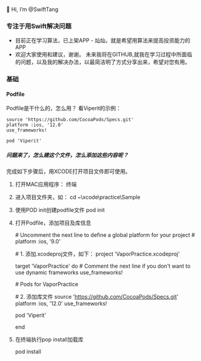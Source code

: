 👋 Hi, I’m @SwiftTang
### 专注于用Swift解决问题
- 目前正在学习算法，已上架APP - 灿灿，就是希望用算法来提高投资能力的APP
- 欢迎大家使用和建议，谢谢。
未来我将在GITHUB,就我在学习过程中所面临的问题，以及我的解决办法，以最简洁明了方式分享出来，希望对您有用。


### 基础
#### Podfile
Podfile是干什么的，怎么用？
看Viperit的示例：

    source 'https://github.com/CocoaPods/Specs.git' 
    platform :ios, '12.0' 
    use_frameworks! 
    
    pod 'Viperit' 

##### 问题来了，怎么建这个文件，怎么添加这些内容呢？
完成如下步骤后，用XCODE打开项目文件即可使用。
1. 打开MAC应用程序： 终端
2. 进入项目文件夹，如：
    cd ~\xcode\practice\Sample
3. 使用POD init创建podfile文件 
    pod init
4. 打开Podfile，添加项目及库信息

    \# Uncomment the next line to define a global platform for your project
    \# platform :ios, '9.0'
    
    \# 1. 添加.xcodeproj文件，如下：
    project 'VaporPractice.xcodeproj'
    
    target 'VaporPractice' do
      \# Comment the next line if you don't want to use dynamic frameworks
      use_frameworks!

      \# Pods for VaporPractice
    
    \# 2. 添加库文件
    source 'https://github.com/CocoaPods/Specs.git'
    platform :ios, '12.0'
    use_frameworks!

    pod 'Viperit'
    
    end
 4. 在终端执行pop install加载库
    
    pod install

